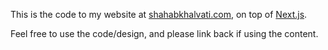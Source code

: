 This is the code to my website at [shahabkhalvati.com](https://shahabkhalvati.com),
on top of [Next.js](https://nextjs.org/).

Feel free to use the code/design, and please link back if using the content.
